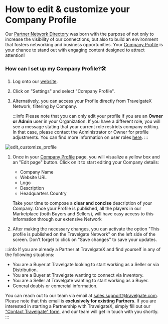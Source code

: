 ﻿---
sidebar_position: 1
---

# How to edit & customize your Company Profile

Our [Partner Network Directory](https://app.travelgate.com/network/partners) was born with the purpose of not only to increase the visibility of our connections, but also to build an environment that fosters networking and business opportunities. Your [Company Profile](https://app.travelgatex.com/settings/company-profile) is your chance to stand out with engaging content designed to attract attention!

### How can I set up my Company Profile?🛠️
1. Log onto our [website](https://www.travelgatex.com/).
1. Click on "Settings" and select "Company Profile".
1. Alternatively, you can access your Profile directly from TravelgateX Network, filtering by Company.

	:::info
	Please note that you can only edit your profile if you are an **Owner or Admin** user in your Organization. If you have a different role, you will see a message stating that your current role restricts company editing. In that case, please contact the Administrator or Owner for profile adjustments. You can find more information on user roles [here](/kb/account-settings/users-management/how-to-add-manage-users-to-organization).
	:::

![edit_customize_profile](https://storage.travelgate.com/kbase/edit_customize_profile.jpg)

1. Once in your [Company Profile](https://app.travelgatex.com/settings/company-profile) page, you will visualize a yellow box and an "Edit page" button. Click on it to start editing your Company details:
	- Company Name
	- Website URL
	- Logo
	- Description
	- Headquarters Country

	Take your time to compose a **clear and concise** description of your Company. Once your Profile is published, all the players in our Marketplace (both Buyers and Sellers), will have easy access to this information through our extensive Network 


1. After making the necessary changes, you can activate the option "This profile is published on the Travelgate Network" on the left side of the screen. Don't forget to click on "Save changes" to save your updates.

:::info
If you are already a Partner at TravelgateX and find yourself in any of the following situations:  
- You are a Buyer at Travelgate looking to start working as a Seller or via Distribution. 
- You are a Buyer at Travelgate wanting to connect via Inventory.
- You are a Seller at Travelgate wanting to start working as a Buyer.
- General doubts or comercial information.

You can reach out to our team via email at sales.support@travelgate.com. 
Please note that this email is **exclusively for existing Partners**. If you are interested in starting a Partnership with TravelgateX, simply fill out our ["Contact Travelgate" form](https://docs.travelgate.com/kb/getting-started-with-travelgate/about-us#how-can-i-become-a-partner-at-travelgatex), and our team will get in touch with you shortly.
:::